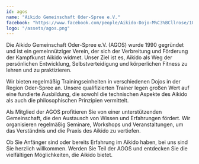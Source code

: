 ```yaml
---
id: agos
name: "Aikido Gemeinschaft Oder-Spree e.V."
facebook: "https://www.facebook.com/people/Aikido-Dojo-M%C3%BCllrose/100078400001742/#"
logo: "/assets/agos.png"
---
```

Die Aikido Gemeinschaft Oder-Spree e.V. (AGOS) wurde 1990 gegründet und ist ein gemeinnütziger Verein, der sich der Verbreitung und Förderung der Kampfkunst Aikido widmet. Unser Ziel ist es, Aikido als Weg der persönlichen Entwicklung, Selbstverteidigung und körperlichen Fitness zu lehren und zu praktizieren.

Wir bieten regelmäßig Trainingseinheiten in verschiedenen Dojos in der Region Oder-Spree an. Unsere qualifizierten Trainer legen großen Wert auf eine fundierte Ausbildung, die sowohl die technischen Aspekte des Aikido als auch die philosophischen Prinzipien vermittelt.

Als Mitglied der AGOS profitieren Sie von einer unterstützenden Gemeinschaft, die den Austausch von Wissen und Erfahrungen fördert. Wir organisieren regelmäßig Seminare, Workshops und Veranstaltungen, um das Verständnis und die Praxis des Aikido zu vertiefen.

Ob Sie Anfänger sind oder bereits Erfahrung im Aikido haben, bei uns sind Sie herzlich willkommen. Werden Sie Teil der AGOS und entdecken Sie die vielfältigen Möglichkeiten, die Aikido bietet.

